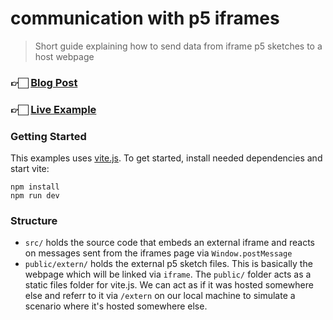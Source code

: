 # communication with p5 iframes
> Short guide explaining how to send data from iframe p5 sketches to a host
> webpage

### 👉🏻 [Blog Post](https://preview.guidoschmidt.cc/journal/iframe-p5/)
### 👉🏻 [Live Example](https://guidoschmidt.github.io/example.p5.iframe-communication/)

### Getting Started
This examples uses [vite.js](https://vitejs.dev/). To get started, install
needed dependencies and start vite:

```
npm install
npm run dev
```

### Structure

- `src/` holds the source code that embeds an external iframe and reacts on
  messages sent from the iframes page via `Window.postMessage`
- `public/extern/` holds the external p5 sketch files. This is basically the
  webpage which will be linked via `iframe`. The `public/` folder acts as a
  static files folder for vite.js. We can act as if it was hosted somewhere else
  and referr to it via `/extern` on our local machine to simulate a scenario
  where it's hosted somewhere else.
